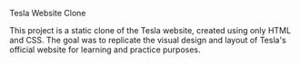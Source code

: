 Tesla Website Clone

This project is a static clone of the Tesla website, created using only HTML and CSS. The goal was to replicate the visual design and layout of Tesla's official website for learning and practice purposes.
